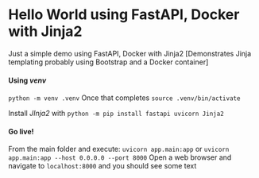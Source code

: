 # Hello World using FastAPI, Docker with Jinja2


Just a simple demo using FastAPI, Docker with Jinja2 [Demonstrates Jinja templating probably using Bootstrap and a Docker container]

#### Using *venv*

```python -m venv .venv``` Once that completes ```source .venv/bin/activate```

Install *JInja2* with ```python -m pip install fastapi uvicorn Jinja2```

#### Go live!

From the main folder and execute: ```uvicorn app.main:app``` or ```uvicorn app.main:app --host 0.0.0.0 --port 8000```
Open a web browser and navigate to ```localhost:8000``` and you should see some text